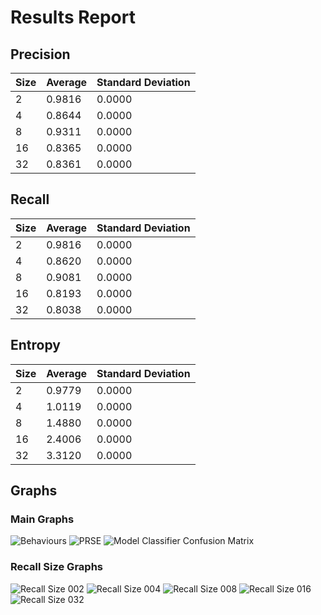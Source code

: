 # Results Report

## Precision

| Size | Average | Standard Deviation |
|------|---------|--------------------|
| 2 | 0.9816 | 0.0000 |
| 4 | 0.8644 | 0.0000 |
| 8 | 0.9311 | 0.0000 |
| 16 | 0.8365 | 0.0000 |
| 32 | 0.8361 | 0.0000 |

## Recall

| Size | Average | Standard Deviation |
|------|---------|--------------------|
| 2 | 0.9816 | 0.0000 |
| 4 | 0.8620 | 0.0000 |
| 8 | 0.9081 | 0.0000 |
| 16 | 0.8193 | 0.0000 |
| 32 | 0.8038 | 0.0000 |

## Entropy

| Size | Average | Standard Deviation |
|------|---------|--------------------|
| 2 | 0.9779 | 0.0000 |
| 4 | 1.0119 | 0.0000 |
| 8 | 1.4880 | 0.0000 |
| 16 | 2.4006 | 0.0000 |
| 32 | 3.3120 | 0.0000 |

## Graphs

### Main Graphs

![Behaviours](runs/graph_behaviours_MEAN-english.svg)
![PRSE](runs/graph_prse_MEAN-english.svg)
![Model Classifier Confusion Matrix](runs/model-classifier-confrix.svg)

### Recall Size Graphs

![Recall Size 002](runs/recall-sze_002graph_prse_MEAN-english.svg)
![Recall Size 004](runs/recall-sze_004graph_prse_MEAN-english.svg)
![Recall Size 008](runs/recall-sze_008graph_prse_MEAN-english.svg)
![Recall Size 016](runs/recall-sze_016graph_prse_MEAN-english.svg)
![Recall Size 032](runs/recall-sze_032graph_prse_MEAN-english.svg)
